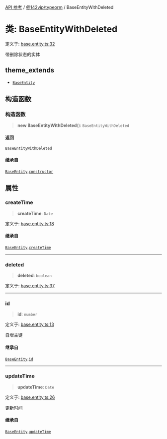 [API 参考](../../../index.md) / [@142vip/typeorm](../index.md) / BaseEntityWithDeleted

# 类: BaseEntityWithDeleted

定义于: [base.entity.ts:32](https://github.com/142vip/core-x/blob/366c03709f86a3eb43798cad6f972465bd93322a/packages/typeorm/src/base.entity.ts#L32)

带删除状态的实体

## theme_extends

- [`BaseEntity`](BaseEntity.md)

## 构造函数

### 构造函数

> **new BaseEntityWithDeleted**(): `BaseEntityWithDeleted`

#### 返回

`BaseEntityWithDeleted`

#### 继承自

[`BaseEntity`](BaseEntity.md).[`constructor`](BaseEntity.md#constructor)

## 属性

### createTime

> **createTime**: `Date`

定义于: [base.entity.ts:18](https://github.com/142vip/core-x/blob/366c03709f86a3eb43798cad6f972465bd93322a/packages/typeorm/src/base.entity.ts#L18)

#### 继承自

[`BaseEntity`](BaseEntity.md).[`createTime`](BaseEntity.md#createtime)

***

### deleted

> **deleted**: `boolean`

定义于: [base.entity.ts:37](https://github.com/142vip/core-x/blob/366c03709f86a3eb43798cad6f972465bd93322a/packages/typeorm/src/base.entity.ts#L37)

***

### id

> **id**: `number`

定义于: [base.entity.ts:13](https://github.com/142vip/core-x/blob/366c03709f86a3eb43798cad6f972465bd93322a/packages/typeorm/src/base.entity.ts#L13)

自增主键

#### 继承自

[`BaseEntity`](BaseEntity.md).[`id`](BaseEntity.md#id)

***

### updateTime

> **updateTime**: `Date`

定义于: [base.entity.ts:26](https://github.com/142vip/core-x/blob/366c03709f86a3eb43798cad6f972465bd93322a/packages/typeorm/src/base.entity.ts#L26)

更新时间

#### 继承自

[`BaseEntity`](BaseEntity.md).[`updateTime`](BaseEntity.md#updatetime)

